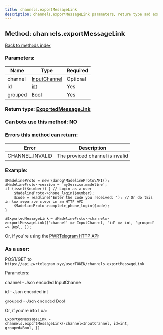```yaml
---
title: channels.exportMessageLink
description: channels.exportMessageLink parameters, return type and example
---
```

## Method: channels.exportMessageLink  
[Back to methods index](index.md)


### Parameters:

| Name     |    Type       | Required |
|----------|---------------|----------|
|channel|[InputChannel](../types/InputChannel.md) | Optional|
|id|[int](../types/int.md) | Yes|
|grouped|[Bool](../types/Bool.md) | Yes|


### Return type: [ExportedMessageLink](../types/ExportedMessageLink.md)

### Can bots use this method: **NO**


### Errors this method can return:

| Error    | Description   |
|----------|---------------|
|CHANNEL_INVALID|The provided channel is invalid|


### Example:


```
$MadelineProto = new \danog\MadelineProto\API();
$MadelineProto->session = 'mySession.madeline';
if (isset($number)) { // Login as a user
    $MadelineProto->phone_login($number);
    $code = readline('Enter the code you received: '); // Or do this in two separate steps in an HTTP API
    $MadelineProto->complete_phone_login($code);
}

$ExportedMessageLink = $MadelineProto->channels->exportMessageLink(['channel' => InputChannel, 'id' => int, 'grouped' => Bool, ]);
```

Or, if you're using the [PWRTelegram HTTP API](https://pwrtelegram.xyz):



### As a user:

POST/GET to `https://api.pwrtelegram.xyz/userTOKEN/channels.exportMessageLink`

Parameters:

channel - Json encoded InputChannel

id - Json encoded int

grouped - Json encoded Bool




Or, if you're into Lua:

```
ExportedMessageLink = channels.exportMessageLink({channel=InputChannel, id=int, grouped=Bool, })
```

